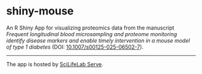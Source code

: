 # shiny-mouse

An R Shiny App for visualizing proteomics data from the manuscript  *Frequent longitudinal blood microsampling and proteome monitoring identify disease markers and enable timely intervention in a mouse model of type 1 diabetes* (DOI: [10.1007/s00125-025-06502-7](https://doi.org/10.1007/s00125-025-06502-7)).
<hr>


The app is hosted by [SciLifeLab Serve](https://mouse-dbs-profiling.serve.scilifelab.se/app/mouse-dbs-profiling).
